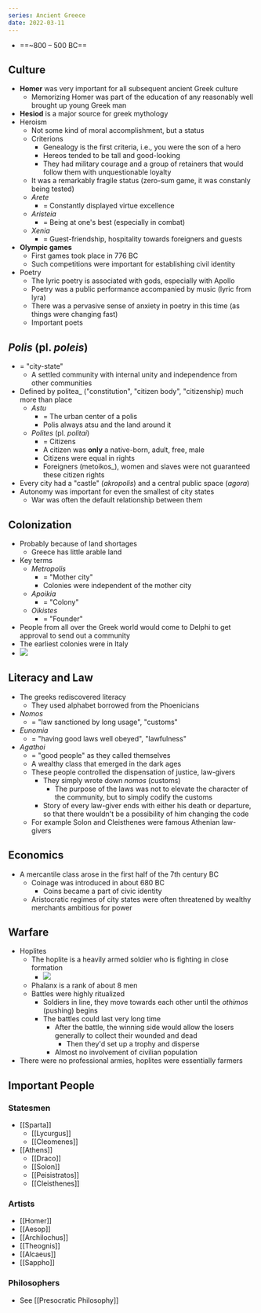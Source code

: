 ```yaml
---
series: Ancient Greece
date: 2022-03-11
---
```


- ==~800 – 500 BC==
## Culture
- **Homer** was very important for all subsequent ancient Greek culture
	- Memorizing Homer was part of the education of any reasonably well brought up young Greek man
- **Hesiod** is a major source for greek mythology
- Heroism
	- Not some kind of moral accomplishment, but a status
	- Criterions
		- Genealogy is the first criteria, i.e., you were the son of a hero
		- Hereos tended to be tall and good-looking
		- They had military courage and a group of retainers that would follow them with unquestionable loyalty
	- It was a remarkably fragile status (zero-sum game, it was constanly being tested)
	- *Arete*
		- = Constantly displayed virtue excellence
	- *Aristeia*
		- = Being at one's best (especially in combat)
	- *Xenia*
		- = Guest-friendship, hospitality towards foreigners and guests
- **Olympic games**
	- First games took place in 776 BC
	- Such competitions were important for establishing civil identity
- Poetry
	- The lyric poetry is associated with gods, especially with Apollo
	- Poetry was a public performance accompanied by music (lyric from lyra)
	- There was a pervasive sense of anxiety in poetry in this time (as things were changing fast)
	- Important poets

## *Polis* (pl. *poleis*)
- = "city-state"
	- A settled community with internal unity and independence from other communities
- Defined by politea_ ("constitution", "citizen body", "citizenship) much more than place
	- _Astu_
		- = The urban center of a polis
		- Polis always atsu and the land around it 
	- _Polites_ (pl. _politai_)
		- = Citizens
		- A citizen was **only** a native-born, adult, free, male
		- Citizens were equal in rights
		- Foreigners (metoikos_), women and slaves were not guaranteed these citizen rights
- Every city had a "castle" (_akropolis_) and a central public space (_agora_)
- Autonomy was important for even the smallest of city states
	- War was often the default relationship between them
## Colonization
- Probably because of land shortages
	- Greece has little arable land
- Key terms
	- *Metropolis*
		- = "Mother city"
		- Colonies were independent of the mother city
	- *Apoikia*
		- = "Colony"
	- *Oikistes*
		- = "Founder"
- People from all over the Greek world would come to Delphi to get approval to send out a community
- The earliest colonies were in Italy
- ![](https://firebasestorage.googleapis.com/v0/b/firescript-577a2.appspot.com/o/imgs%2Fapp%2FVitecek%2FnCfuvlMFnd.png?alt=media&token=3d743b8d-97bd-49d3-b384-c98c2150b35d)
## Literacy and Law
- The greeks rediscovered literacy
	- They used alphabet borrowed from the Phoenicians
- _Nomos_
	- = "law sanctioned by long usage", "customs"
- _Eunomia_
	- = "having good laws well obeyed", "lawfulness"
- _Agathoi_
	- = "good people" as they called themselves
	- A wealthy class that emerged in the dark ages
	- These people controlled the dispensation of justice, law-givers
		- They simply wrote down _nomos_ (customs)
			- The purpose of the laws was not to elevate the character of the community, but to simply codify the customs 
		- Story of every law-giver ends with either his death or departure, so that there wouldn't be a possibility of him changing the code
	- For example Solon and Cleisthenes were famous Athenian law-givers
## Economics
- A mercantile class arose in the first half of the 7th century BC
	- Coinage was introduced in about 680 BC
		- Coins became a part of civic identity
	- Aristocratic regimes of city states were often threatened by wealthy merchants ambitious for power
## Warfare
- Hoplites
	- The hoplite is a heavily armed soldier who is fighting in close formation
		- ![](https://firebasestorage.googleapis.com/v0/b/firescript-577a2.appspot.com/o/imgs%2Fapp%2FVitecek%2Fwe-ARVInjg.png?alt=media&token=4721035b-db68-43c1-b700-621d22c45100)
	- Phalanx is a rank of about 8 men
	- Battles were highly ritualized
		- Soldiers in line, they move towards each other until the _othimos_ (pushing) begins
		- The battles could last very long time
			- After the battle, the winning side would allow the losers generally to collect their wounded and dead
				- Then they'd set up a trophy and disperse
			- Almost no involvement of civilian population
- There were no professional armies, hoplites were essentially farmers
## Important People
### Statesmen
- [[Sparta]]
	- [[Lycurgus]]
	- [[Cleomenes]]
- [[Athens]]
	- [[Draco]]
	- [[Solon]]
	- [[Peisistratos]]
	- [[Cleisthenes]]
### Artists
- [[Homer]]
- [[Aesop]]
- [[Archilochus]]
- [[Theognis]]
- [[Alcaeus]]
- [[Sappho]]
### Philosophers
- See [[Presocratic Philosophy]]
